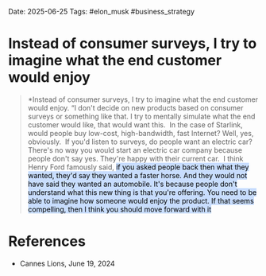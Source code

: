 Date: 2025-06-25
Tags: #elon_musk #business_strategy 
# Instead of consumer surveys, I try to imagine what the end customer would enjoy

>*Instead of consumer surveys, I try to imagine what the end customer would enjoy. “I don't decide on new products based on consumer surveys or something like that. I try to mentally simulate what the end customer would like, that would want this.  In the case of Starlink, would people buy low-cost, high-bandwidth, fast Internet? Well, yes, obviously.  If you'd listen to surveys, do people want an electric car? There's no way you would start an electric car company because people don't say yes. They're happy with their current car.  I think Henry Ford famously said, <mark style="background: #ADCCFFA6;">if you asked people back then what they wanted, they'd say they wanted a faster horse. And they would not have said they wanted an automobile. It's because people don't understand what this new thing is that you're offering. You need to be able to imagine how someone would enjoy the product. If that seems compelling, then I think you should move forward with it</mark>

# References
- Cannes Lions, June 19, 2024
 